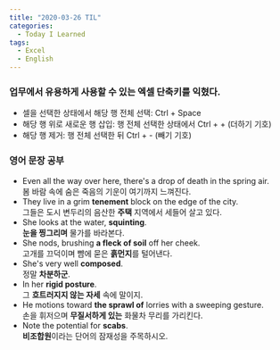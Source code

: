 ```yaml
---
title: "2020-03-26 TIL"
categories:
  - Today I Learned
tags:
  - Excel
  - English
---
```


### 업무에서 유용하게 사용할 수 있는 엑셀 단축키를 익혔다.

-   셀을 선택한 상태에서 해당 행 전체 선택: Ctrl + Space
-   해당 행 위로 새로운 행 삽입: 행 전체 선택한 상태에서 Ctrl + + (더하기 기호)
-   해당 행 제거: 행 전체 선택한 뒤 Ctrl + - (빼기 기호)

### 영어 문장 공부

-   Even all the way over here, there's a drop of death in the spring air.  
    봄 바람 속에 숨은 죽음의 기운이 여기까지 느껴진다.
-   They live in a grim **tenement** block on the edge of the city.  
    그들은 도시 변두리의 음산한 **주택** 지역에서 세들어 살고 있다.
-   She looks at the water, **squinting**.  
    **눈을 찡그리며** 물가를 바라본다.
-   She nods, brushing **a fleck of soil** off her cheek.  
    고개를 끄덕이며 뺨에 묻은 **흙먼지**를 털어낸다.
-   She's very well **composed**.  
    정말 **차분하군**.
-   In her **rigid posture**.  
    그 **흐트러지지 않는 자세** 속에 말이지.
-   He motions toward **the sprawl of** lorries with a sweeping gesture.  
    손을 휘저으며 **무질서하게 있는** 화물차 무리를 가리킨다.
-   Note the potential for **scabs**.  
    **비조합원**이라는 단어의 잠재성을 주목하시오.
